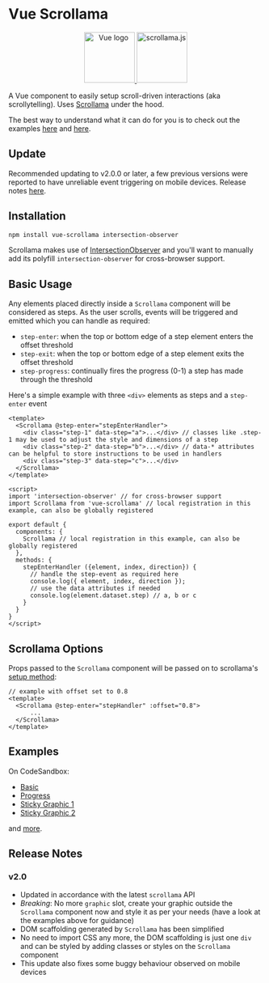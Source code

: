 # Vue Scrollama

<p align="center">
    <a href="https://vuejs.org" target="_blank" rel="noopener noreferrer">
        <img height="100" src="https://vuejs.org/images/logo.png" alt="Vue logo">
    </a>
    <a href="https://github.com/russellgoldenberg/scrollama" target="_blank" rel="noopener noreferrer">
        <img height="100" src="https://russellgoldenberg.github.io/scrollama/logo.png" alt="scrollama.js"/>
    </a>
</p>

A Vue component to easily setup scroll-driven interactions (aka scrollytelling). Uses [Scrollama](https://github.com/russellgoldenberg/scrollama) under the hood.

The best way to understand what it can do for you is to check out the examples [here](https://vue-scrollama.vercel.app) and [here](#examples).

## Update

Recommended updating to v2.0.0 or later, a few previous versions were reported to have unreliable event triggering on mobile devices. Release notes [here](#release-notes).

## Installation

```sh
npm install vue-scrollama intersection-observer
```
Scrollama makes use of [IntersectionObserver](https://developer.mozilla.org/en-US/docs/Web/API/Intersection_Observer_API) and you'll want to manually add its polyfill `intersection-observer` for cross-browser support.

## Basic Usage

Any elements placed directly inside a `Scrollama` component will be considered as steps. As the user scrolls, events will be triggered and emitted which you can handle as required:

* `step-enter`: when the top or bottom edge of a step element enters the offset threshold
* `step-exit`: when the top or bottom edge of a step element exits the offset threshold
* `step-progress`: continually fires the progress (0-1) a step has made through the threshold

Here's a simple example with three `<div>` elements as steps and a `step-enter` event

```vue
<template>
  <Scrollama @step-enter="stepEnterHandler">
    <div class="step-1" data-step="a">...</div> // classes like .step-1 may be used to adjust the style and dimensions of a step
    <div class="step-2" data-step="b">...</div> // data-* attributes can be helpful to store instructions to be used in handlers
    <div class="step-3" data-step="c">...</div>
  </Scrollama>
</template>

<script>
import 'intersection-observer' // for cross-browser support
import Scrollama from 'vue-scrollama' // local registration in this example, can also be globally registered

export default {
  components: {
    Scrollama // local registration in this example, can also be globally registered 
  },
  methods: {
    stepEnterHandler ({element, index, direction}) {
      // handle the step-event as required here
      console.log({ element, index, direction });
      // use the data attributes if needed
      console.log(element.dataset.step) // a, b or c 
    }
  }
}
</script>
```

## Scrollama Options

Props passed to the `Scrollama` component will be passed on to scrollama's [setup method](https://github.com/russellgoldenberg/scrollama#scrollamasetupoptions):

```vue
// example with offset set to 0.8
<template>
  <Scrollama @step-enter="stepHandler" :offset="0.8">
      ...
  </Scrollama>
</template>
```

## Examples

On CodeSandbox:

* [Basic](https://codesandbox.io/s/5kn98j4w74)
* [Progress](https://codesandbox.io/s/ryx25zrj5q)
* [Sticky Graphic 1](https://codesandbox.io/s/j3oy2k6lxv)
* [Sticky Graphic 2](https://codesandbox.io/s/jznvyjpr9w)

and [more](https://codesandbox.io/search?query=vue-scrollama%20vgshenoy&page=1&refinementList%5Bnpm_dependencies.dependency%5D%5B0%5D=vue-scrollama).

## Release Notes

### v2.0

* Updated in accordance with the latest `scrollama` API
* *Breaking*: No more `graphic` slot, create your graphic outside the `Scrollama` component now and style it as per your needs (have a look at the examples above for guidance)
* DOM scaffolding generated by `Scrollama` has been simplified
* No need to import CSS any more, the DOM scaffolding is just one `div` and can be styled by adding classes or styles on the `Scrollama` component
* This update also fixes some buggy behaviour observed on mobile devices
